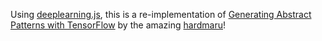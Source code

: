 Using [deeplearning.js](https://github.com/PAIR-code/deeplearnjs), this is a re-implementation of
[Generating Abstract Patterns with TensorFlow](http://blog.otoro.net/2016/03/25/generating-abstract-patterns-with-tensorflow/) by the amazing [hardmaru](https://github.com/hardmaru)!


